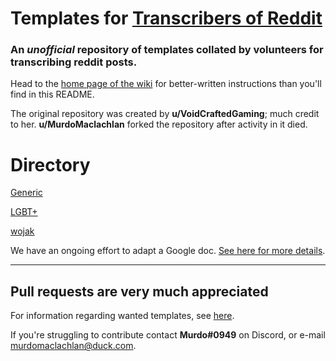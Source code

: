 # Templates for [Transcribers of Reddit](https://reddit.com/r/transcribersofreddit)

### An ***unofficial*** repository of templates collated by volunteers for transcribing reddit posts. 

Head to the [home page of the wiki](https://github.com/MurdoMaclachlan/ToR-Repost-Collection/wiki) for better-written instructions than you'll find in this README.

The original repository was created by **u/VoidCraftedGaming**; much credit to her. **u/MurdoMaclachlan** forked the repository after activity in it died.

# Directory

[Generic](https://github.com/MurdoMaclachlan/ToR-Repost-Collection/wiki/Directory:-Generic)

[LGBT+](https://github.com/MurdoMaclachlan/ToR-Repost-Collection/wiki/Directory:-LGBT-)

[wojak](https://github.com/MurdoMaclachlan/ToR-Repost-Collection/wiki/Directory:-Wojak)

We have an ongoing effort to adapt a Google doc. [See here for more details](https://github.com/MurdoMaclachlan/ToR-Repost-Collection/wiki/The-Google-Document).

---

## Pull requests are very much appreciated

For information regarding wanted templates, see [here](https://github.com/MurdoMaclachlan/ToR-Repost-Collection/blob/master/WANTED_TEMPLATES.md).

If you're struggling to contribute contact **Murdo#0949** on Discord, or e-mail murdomaclachlan@duck.com.

